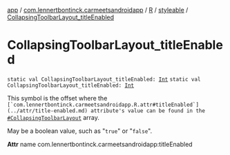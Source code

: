 [app](../../../index.md) / [com.lennertbontinck.carmeetsandroidapp](../../index.md) / [R](../index.md) / [styleable](index.md) / [CollapsingToolbarLayout_titleEnabled](./-collapsing-toolbar-layout_title-enabled.md)

# CollapsingToolbarLayout_titleEnabled

`static val CollapsingToolbarLayout_titleEnabled: `[`Int`](https://kotlinlang.org/api/latest/jvm/stdlib/kotlin/-int/index.html)
`static val CollapsingToolbarLayout_titleEnabled: `[`Int`](https://kotlinlang.org/api/latest/jvm/stdlib/kotlin/-int/index.html)

This symbol is the offset where the ``[`com.lennertbontinck.carmeetsandroidapp.R.attr#titleEnabled`](../attr/title-enabled.md) attribute's value can be found in the ``[`#CollapsingToolbarLayout`](-collapsing-toolbar-layout.md) array.

May be a boolean value, such as "`true`" or "`false`".

**Attr**
name com.lennertbontinck.carmeetsandroidapp:titleEnabled

